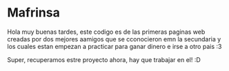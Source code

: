 # Mafrinsa

Hola muy buenas tardes, este codigo es de las primeras paginas web creadas por dos mejores aamigos que se cconocieron emn la secundaria y los cuales estan empezan a practicar para ganar dinero e irse a otro pais :3 

Super, recuperamos estre proyecto ahora, hay que trabajar en el! :D 